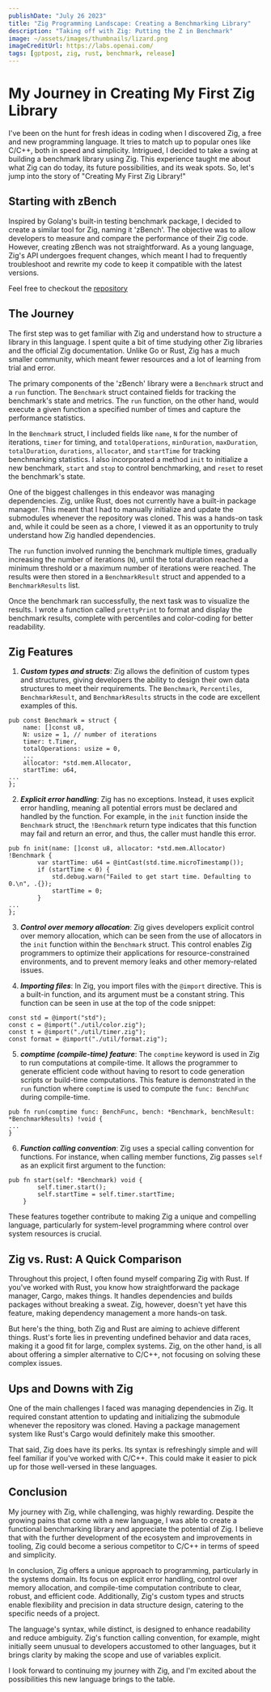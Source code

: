 ```yaml
---
publishDate: "July 26 2023"
title: "Zig Programming Landscape: Creating a Benchmarking Library"
description: "Taking off with Zig: Putting the Z in Benchmark"
image: ~/assets/images/thumbnails/lizard.png
imageCreditUrl: https://labs.openai.com/
tags: [gptpost, zig, rust, benchmark, release]
---
```


My Journey in Creating My First Zig Library
===========================================

I've been on the hunt for fresh ideas in coding when I discovered Zig, a free and new programming language. It tries to match up to popular ones like C/C++, both in speed and simplicity. Intrigued, I decided to take a swing at building a benchmark library using Zig. This experience taught me about what Zig can do today, its future possibilities, and its weak spots. So, let's jump into the story of "Creating My First Zig Library!"

Starting with zBench
--------------------

Inspired by Golang's built-in testing benchmark package, I decided to create a similar tool for Zig, naming it 'zBench'. The objective was to allow developers to measure and compare the performance of their Zig code. However, creating zBench was not straightforward. As a young language, Zig's API undergoes frequent changes, which meant I had to frequently troubleshoot and rewrite my code to keep it compatible with the latest versions.

Feel free to checkout the [repository](https://github.com/hendriknielaender/zBench)

The Journey
--------------------

The first step was to get familiar with Zig and understand how to structure a library in this language. I spent quite a bit of time studying other Zig libraries and the official Zig documentation. Unlike Go or Rust, Zig has a much smaller community, which meant fewer resources and a lot of learning from trial and error.

The primary components of the 'zBench' library were a `Benchmark` struct and a `run` function. The `Benchmark` struct contained fields for tracking the benchmark's state and metrics. The `run` function, on the other hand, would execute a given function a specified number of times and capture the performance statistics.

In the `Benchmark` struct, I included fields like `name`, `N` for the number of iterations, `timer` for timing, and `totalOperations`, `minDuration`, `maxDuration`, `totalDuration`, `durations`, `allocator`, and `startTime` for tracking benchmarking statistics. I also incorporated a method `init` to initialize a new benchmark, `start` and `stop` to control benchmarking, and `reset` to reset the benchmark's state.

One of the biggest challenges in this endeavor was managing dependencies. Zig, unlike Rust, does not currently have a built-in package manager. This meant that I had to manually initialize and update the submodules whenever the repository was cloned. This was a hands-on task and, while it could be seen as a chore, I viewed it as an opportunity to truly understand how Zig handled dependencies.

The `run` function involved running the benchmark multiple times, gradually increasing the number of iterations (`N`), until the total duration reached a minimum threshold or a maximum number of iterations were reached. The results were then stored in a `BenchmarkResult` struct and appended to a `BenchmarkResults` list.

Once the benchmark ran successfully, the next task was to visualize the results. I wrote a function called `prettyPrint` to format and display the benchmark results, complete with percentiles and color-coding for better readability.

Zig Features
------------

1.  ***Custom types and structs***: Zig allows the definition of custom types and structures, giving developers the ability to design their own data structures to meet their requirements. The `Benchmark`, `Percentiles`, `BenchmarkResult`, and `BenchmarkResults` structs in the code are excellent examples of this.

```zig
pub const Benchmark = struct {
    name: []const u8,
    N: usize = 1, // number of iterations
    timer: t.Timer,
    totalOperations: usize = 0,
    ...
    allocator: *std.mem.Allocator,
    startTime: u64,
...
};
```

2.  ***Explicit error handling***: Zig has no exceptions. Instead, it uses explicit error handling, meaning all potential errors must be declared and handled by the function. For example, in the `init` function inside the `Benchmark` struct, the `!Benchmark` return type indicates that this function may fail and return an error, and thus, the caller must handle this error.

```zig
pub fn init(name: []const u8, allocator: *std.mem.Allocator) !Benchmark {
        var startTime: u64 = @intCast(std.time.microTimestamp());
        if (startTime < 0) {
            std.debug.warn("Failed to get start time. Defaulting to 0.\n", .{});
            startTime = 0;
        }
...
};
```

3.  ***Control over memory allocation***: Zig gives developers explicit control over memory allocation, which can be seen from the use of allocators in the `init` function within the `Benchmark` struct. This control enables Zig programmers to optimize their applications for resource-constrained environments, and to prevent memory leaks and other memory-related issues.

4.  ***Importing files***: In Zig, you import files with the `@import` directive. This is a built-in function, and its argument must be a constant string. This function can be seen in use at the top of the code snippet:


```zig
const std = @import("std");
const c = @import("./util/color.zig");
const t = @import("./util/timer.zig");
const format = @import("./util/format.zig");
```

5.  ***comptime (compile-time) feature***: The `comptime` keyword is used in Zig to run computations at compile-time. It allows the programmer to generate efficient code without having to resort to code generation scripts or build-time computations. This feature is demonstrated in the `run` function where `comptime` is used to compute the `func: BenchFunc` during compile-time.


```zig
pub fn run(comptime func: BenchFunc, bench: *Benchmark, benchResult: *BenchmarkResults) !void {
...
}
```

6.  ***Function calling convention***: Zig uses a special calling convention for functions. For instance, when calling member functions, Zig passes `self` as an explicit first argument to the function:



```zig
pub fn start(self: *Benchmark) void {
        self.timer.start();
        self.startTime = self.timer.startTime;
    }
```

These features together contribute to making Zig a unique and compelling language, particularly for system-level programming where control over system resources is crucial.

Zig vs. Rust: A Quick Comparison
--------------------------------

Throughout this project, I often found myself comparing Zig with Rust. If you've worked with Rust, you know how straightforward the package manager, Cargo, makes things. It handles dependencies and builds packages without breaking a sweat. Zig, however, doesn't yet have this feature, making dependency management a more hands-on task.

But here's the thing, both Zig and Rust are aiming to achieve different things. Rust's forte lies in preventing undefined behavior and data races, making it a good fit for large, complex systems. Zig, on the other hand, is all about offering a simpler alternative to C/C++, not focusing on solving these complex issues.

Ups and Downs with Zig
----------------------

One of the main challenges I faced was managing dependencies in Zig. It required constant attention to updating and initializing the submodule whenever the repository was cloned. Having a package management system like Rust's Cargo would definitely make this smoother.

That said, Zig does have its perks. Its syntax is refreshingly simple and will feel familiar if you've worked with C/C++. This could make it easier to pick up for those well-versed in these languages.

Conclusion
----------

My journey with Zig, while challenging, was highly rewarding. Despite the growing pains that come with a new language, I was able to create a functional benchmarking library and appreciate the potential of Zig. I believe that with the further development of the ecosystem and improvements in tooling, Zig could become a serious competitor to C/C++ in terms of speed and simplicity.

In conclusion, Zig offers a unique approach to programming, particularly in the systems domain. Its focus on explicit error handling, control over memory allocation, and compile-time computation contribute to clear, robust, and efficient code. Additionally, Zig's custom types and structs enable flexibility and precision in data structure design, catering to the specific needs of a project.

The language's syntax, while distinct, is designed to enhance readability and reduce ambiguity. Zig's function calling convention, for example, might initially seem unusual to developers accustomed to other languages, but it brings clarity by making the scope and use of variables explicit.

I look forward to continuing my journey with Zig, and I'm excited about the possibilities this new language brings to the table.
